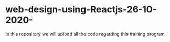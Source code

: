 # web-design-using-Reactjs-26-10-2020-
In this repository we will upload all the code regarding this training program

